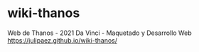# wiki-thanos
Web de Thanos -
2021 Da Vinci - Maquetado y Desarrollo Web
https://julipaez.github.io/wiki-thanos/
